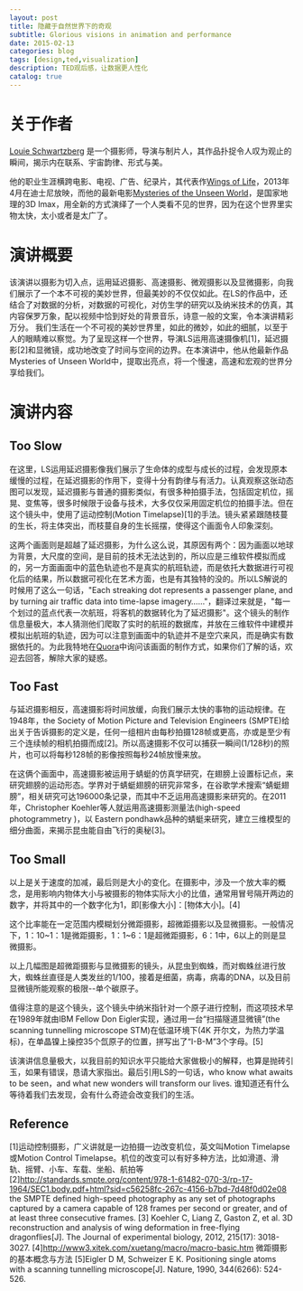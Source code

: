 ```yaml
---
layout: post
title: 隐藏于自然世界下的奇观
subtitle: Glorious visions in animation and performance
date: 2015-02-13
categories: blog
tags: [design,ted,visualization]
description: TED观后感，让数据更人性化
catalog: true
---
```


# 关于作者

[Louie Schwartzberg](http://movingart.com/) 是一个摄影师，导演与制片人，其作品扑捉令人叹为观止的瞬间，揭示内在联系、宇宙韵律、形式与美。


他的职业生涯横跨电影、电视、广告、纪录片，其代表作[Wings of Life](http://nature.disney.com/wings-of-life)，2013年4月在迪士尼放映，而他的最新电影[Mysteries of the Unseen World](http://movies.nationalgeographic.com/movies/mysteries-of-the-unseen-world/)，是国家地理的3D Imax，用全新的方式演绎了一个人类看不见的世界，因为在这个世界里实物太快，太小或者是太广了。


# 演讲概要

该演讲以摄影为切入点，运用延迟摄影、高速摄影、微观摄影以及显微摄影，向我们展示了一个本不可视的美妙世界，但最美妙的不仅仅如此。在LS的作品中，还结合了对数据的分析，对数据的可视化，对仿生学的研究以及纳米技术的仿真，其内容保罗万象，配以视频中恰到好处的背景音乐，诗意一般的文案，令本演讲精彩万分。
我们生活在一个不可视的美妙世界里，如此的微妙，如此的细腻，以至于人的眼睛难以察觉。为了呈现这样一个世界，导演LS运用高速摄像机[1]，延迟摄影[2]和显微镜，成功地改变了时间与空间的边界。在本演讲中，他从他最新作品Mysteries of Unseen World中，提取出亮点，将一个慢速，高速和宏观的世界分享给我们。

# 演讲内容

## Too Slow

在这里，LS运用延迟摄影像我们展示了生命体的成型与成长的过程，会发现原本缓慢的过程，在延迟摄影的作用下，变得十分有韵律与有活力。认真观察这张动态图可以发现，延迟摄影与普通的摄影类似，有很多种拍摄手法，包括固定机位，摇晃、变焦等，很多时候限于设备与技术，大多仅仅采用固定机位的拍摄手法。但在这个镜头中，使用了运动控制(Motion Timelapse)[1]的手法。镜头紧紧跟随枝蔓的生长，将主体突出，而枝蔓自身的生长摇摆，使得这个画面令人印象深刻。


这两个画面则是超越了延迟摄影，为什么这么说，其原因有两个：因为画面以地球为背景，大尺度的空间，是目前的技术无法达到的，所以应是三维软件模拟而成的，另一方面画面中的蓝色轨迹也不是真实的航班轨迹，而是依托大数据进行可视化后的结果，所以数据可视化在艺术方面，也是有其独特的没的。所以LS解说的时候用了这么一句话，"Each streaking dot represents a passenger plane, and by turning air traffic data into time-lapse imagery……"，翻译过来就是，"每一个划过的蓝点代表一次航班，将客机的数据转化为了延迟摄影"。这个镜头的制作信息量极大，本人猜测他们爬取了实时的航班的数据库，并放在三维软件中建模并模拟出航班的轨迹，因为可以注意到画面中的轨迹并不是空穴来风，而是确实有数据依托的。为此我特地在[Quora](http://www.quora.com/How-did-Louie-Schwartzberg-turn-air-traffic-data-into-time-lapse-imagery-in-Mysteries-of-the-Unseen-World)中询问该画面的制作方式，如果你们了解的话，欢迎去回答，解除大家的疑惑。

## Too Fast

与延迟摄影相反，高速摄影将时间放缓，向我们展示太快的事物的运动规律。在1948年，the Society of Motion Picture and Television Engineers (SMPTE)给出关于告诉摄影的定义是，任何一组相片由每秒拍摄128帧或更高，亦或是至少有三个连续帧的相机拍摄而成[2]。所以高速摄影不仅可以捕获一瞬间(1/128秒)的照片，也可以将每秒128帧的影像按照每秒24帧放慢来放。


在这俩个画面中，高速摄影被运用于蜻蜓的仿真学研究，在翅膀上设置标记点，来研究翅膀的运动形态。学界对于蜻蜓翅膀的研究非常多，在谷歌学术搜索“蜻蜓翅膀”，相关研究可达196000条记录，而其中不乏运用高速摄影来研究的。在2011年，Christopher Koehler等人就运用高速摄影测量法(high-speed photogrammetry  )，以 Eastern pondhawk品种的蜻蜓来研究，建立三维模型的细分曲面，来揭示昆虫能自由飞行的奥秘[3]。


## Too Small

以上是关于速度的加减，最后则是大小的变化。在摄影中，涉及一个放大率的概念，是用影响内物体大小与被摄影的物体实际大小的比值，通常用冒号隔开两边的数字，并将其中的一个数字化为1，即[影像大小]：[物体大小]。[4]


这个比率能在一定范围内模糊划分微距摄影，超微距摄影以及显微摄影。一般情况下，1：10~1：1是微距摄影，1：1~6：1是超微距摄影，6：1中，6以上的则是显微摄影。


以上几幅图是超微距摄影与显微摄影的镜头，从昆虫到蜘蛛，而对蜘蛛丝进行放大，蜘蛛丝直径是人类发丝的1/100，接着是细菌，病毒，病毒的DNA，以及目前显微镜所能观察的极限--单个碳原子。


值得注意的是这个镜头，这个镜头中纳米指针对一个原子进行控制，而这项技术早在1989年就由IBM Fellow Don Eigler实现，通过用一台“扫描隧道显微镜”(the scanning tunnelling microscope STM)在低温环境下(4K 开尔文，为热力学温标)，在单晶镍上操控35个氙原子的位置，拼写出了“I-B-M”3个字母。[5]


该演讲信息量极大，以我目前的知识水平只能给大家做极小的解释，也算是抛砖引玉，如果有错误，恳请大家指出。最后引用LS的一句话，who know what awaits to be seen，and what new wonders will transform our lives. 谁知道还有什么等待着我们去发现，会有什么奇迹会改变我们的生活。


## Reference

[1]运动控制摄影，广义讲就是一边拍摄一边改变机位，英文叫Motion Timelapse或Motion Control Timelapse。机位的改变可以有好多种方法，比如滑道、滑轨、摇臂、小车、车载、坐船、航拍等
[2]http://standards.smpte.org/content/978-1-61482-070-3/rp-17-1964/SEC1.body.pdf+html?sid=c56258fc-267c-4156-b7bd-7d48f0d02e08
the SMPTE defined high-speed photography as any set of photographs captured by a camera capable of 128 frames per second or greater, and of at least three consecutive frames.
[3] Koehler C, Liang Z, Gaston Z, et al. 3D reconstruction and analysis of wing deformation in free-flying dragonflies[J]. The Journal of experimental biology, 2012, 215(17): 3018-3027.
[4]http://www3.xitek.com/xuetang/macro/macro-basic.htm  微距摄影的基本概念与方法
[5]Eigler D M, Schweizer E K. Positioning single atoms with a scanning tunnelling microscope[J]. Nature, 1990, 344(6266): 524-526.


